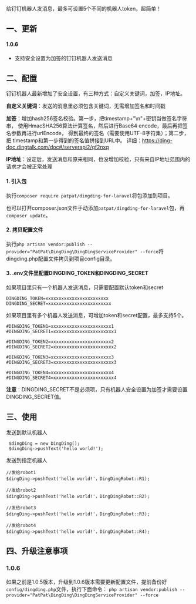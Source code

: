 给钉钉机器人发消息，最多可设置5个不同的机器人token，超简单！

## 一、更新

#### 1.0.6

- 支持安全设置为加签的钉钉机器人发送消息

## 二、配置

钉钉机器人最新增加了安全设置，有三种方式：自定义关键词，加签，IP地址。

**自定义关键词**：发送的消息里必须包含关键词，无需增加签名和时间戳

**加签**：增加hash256签名校验。第一步，把timestamp+"\n"+密钥当做签名字符串，
使用HmacSHA256算法计算签名，然后进行Base64 encode，最后再把签名参数再进行urlEncode，
得到最终的签名（需要使用UTF-8字符集）；第二步，把 timestamp和第一步得到的签名值拼接到URL中。
详细：https://ding-doc.dingtalk.com/doc#/serverapi2/qf2nxq

**IP地址**：设定后，发送消息和原来相同，也没增加校验，只有来自IP地址范围内的请求才会被正常处理

#### 1. 引入包

执行`composer require patpat/dingding-for-laravel`将包添加到项目。

也可以打开composer.json文件手动添加`patpat/dingding-for-laravel`包，再`composer update`。

#### 2. 拷贝配置文件

执行`php artisan vendor:publish --provider="PatPat\DingDing\DingDingServiceProvider" --force`将dingding.php配置文件拷贝到项目config目录。

#### 3. .env文件里配置DINGDING_TOKEN和DINGDING_SECRET

如果项目里只有一个机器人发送消息，只需要配置默认token和secret

```
DINGDING_TOKEN=xxxxxxxxxxxxxxxxxxxxxxxx
DINGDING_SECRET=xxxxxxxxxxxxxxxxxxxxxxxx
```

如果项目里有多个机器人发送消息，可增加token和secret配置，最多支持5个。

```
#DINGDING_TOKEN1=xxxxxxxxxxxxxxxxxxxxxxx1
#DINGDING_SECRET1=xxxxxxxxxxxxxxxxxxxxxxx1

#DINGDING_TOKEN2=xxxxxxxxxxxxxxxxxxxxxxx2
#DINGDING_SECRET2=xxxxxxxxxxxxxxxxxxxxxxx2

#DINGDING_TOKEN3=xxxxxxxxxxxxxxxxxxxxxxx3
#DINGDING_SECRET3=xxxxxxxxxxxxxxxxxxxxxxx3

#DINGDING_TOKEN4=xxxxxxxxxxxxxxxxxxxxxxx4
#DINGDING_SECRET4=xxxxxxxxxxxxxxxxxxxxxxx4

```

**注意**：DINGDING_SECRET不是必须项，只有机器人安全设置为加签才需要设置DINGDING_SECRET值。

## 三、使用

发送到默认机器人

```
 $dingDing = new DingDing();
 $dingDing->pushText('hello world!');
```

发送到指定机器人

 ```
//发给robot1
$dingDing->pushText('hello world!'，DingDingRobot::R1);

//发给robot2
$dingDing->pushText('hello world!'，DingDingRobot::R2);

//发给robot3
$dingDing->pushText('hello world!'，DingDingRobot::R3);

//发给robot4
$dingDing->pushText('hello world!'，DingDingRobot::R4);
```

## 四、升级注意事项

### 1.0.6

如果之前是1.0.5版本，升级到1.0.6版本需要更新配置文件，提前备份好`config/dingding.php`文件，执行下面命令：
`php artisan vendor:publish --provider="PatPat\DingDing\DingDingServiceProvider" --force`



